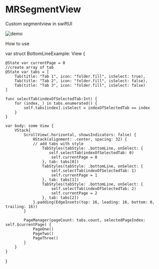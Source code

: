# MRSegmentView
Custom segmentview in swiftUI

 ![demo](https://user-images.githubusercontent.com/68275505/112741222-4d0aeb80-8fa1-11eb-8b1d-1ee071aeccb7.gif)

How to use 

var struct BottomLineExample: View {  

    @State var currentPage = 0
    //create array of tab
    @State var tabs = [
        Tab(title: "Tab 1", icon: "folder.fill", isSelect: true),
        Tab(title: "Tab 2", icon: "folder.fill", isSelect: false),
        Tab(title: "Tab 3", icon: "folder.fill", isSelect: false)
    ]
    
    func selectTab(indexOfSelectedTab:Int) {
        for (index,_) in tabs.enumerated() {
            self.tabs[index].isSelect = indexOfSelectedTab == index
        }
    }
    
    var body: some View {
        VStack{
            ScrollView(.horizontal, showsIndicators: false) {
                HStack(alignment: .center, spacing: 32) {
                // add tabs with style
                    TabStyles(tabStyle: .bottomLine, onSelect: {
                       self.selectTab(indexOfSelectedTab: 0)
                        self.currentPage = 0
                    }, tab: tabs[0])
                    TabStyles(tabStyle: .bottomLine, onSelect: {
                        self.selectTab(indexOfSelectedTab: 1)
                        self.currentPage = 1
                    }, tab: tabs[1])
                    TabStyles(tabStyle: .bottomLine, onSelect: {
                        self.selectTab(indexOfSelectedTab: 2)
                        self.currentPage = 2
                    }, tab: tabs[2])
                }.padding(EdgeInsets(top: 16, leading: 16, bottom: 0, trailing: 16))
            }
            
            PageManager(pageCount: tabs.count, selectedPageIndex: self.$currentPage) {
                PageOne()
                PageTwo()
                PageThree()
            }
        }
    }
}
